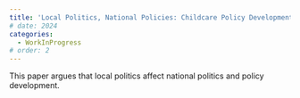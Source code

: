 ```yaml
---
title: 'Local Politics, National Policies: Childcare Policy Development in South Korea'
# date: 2024
categories: 
  - WorkInProgress
# order: 2
---
```


This paper argues that local politics affect national politics and policy development.


